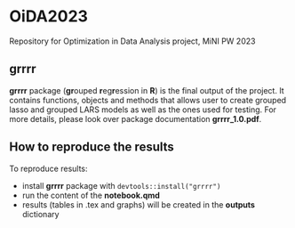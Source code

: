 # OiDA2023
Repository for Optimization in Data Analysis project, MiNI PW 2023

## grrrr
**grrrr** package (**gr**ouped **r**eg**r**ession in **R**) is the final output of the project. It contains functions, objects and methods that allows user to create grouped lasso and grouped LARS models as well as the ones used for testing. For more details, please look over package documentation **grrrr_1.0.pdf**.

## How to reproduce the results
To reproduce results:
- install **grrrr** package with `devtools::install("grrrr")`
- run the content of the **notebook.qmd**
- results (tables in .tex and graphs) will be created in the **outputs** dictionary
